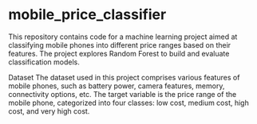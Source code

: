 # mobile_price_classifier

This repository contains code for a machine learning project aimed at classifying mobile phones into different price ranges based on their features. The project explores Random Forest to build and evaluate classification models.

Dataset
The dataset used in this project comprises various features of mobile phones, such as battery power, camera features, memory, connectivity options, etc. The target variable is the price range of the mobile phone, categorized into four classes: low cost, medium cost, high cost, and very high cost.
